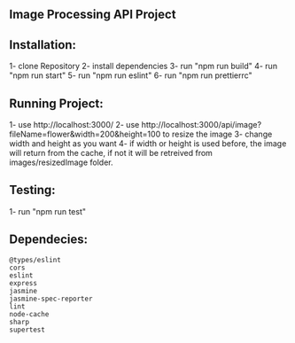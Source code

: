 ## Image Processing API Project 

## Installation:
1- clone Repository 
2- install dependencies 
3- run "npm run build"
4- run "npm run start"
5- run "npm run eslint"
6- run "npm run prettierrc"

## Running Project:
1- use http://localhost:3000/
2- use http://localhost:3000/api/image?fileName=flower&width=200&height=100 to resize the image
3- change width and height as you want 
4- if width or height is used before, the image will return from the cache, if not it will be retreived from images/resizedImage folder.

## Testing:
1- run "npm run test"

## Dependecies:
    @types/eslint
    cors
    eslint
    express
    jasmine
    jasmine-spec-reporter
    lint
    node-cache
    sharp
    supertest
